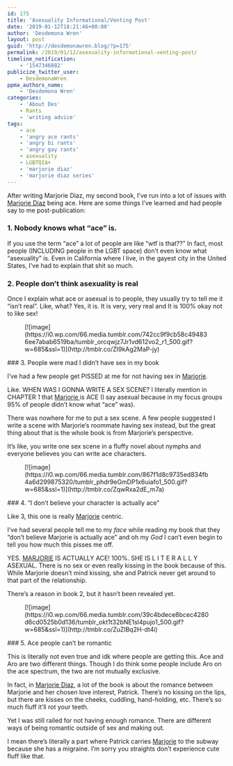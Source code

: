 ```yaml
---
id: 175
title: 'Asexuality Informational/Venting Post'
date: '2019-01-12T18:21:46+00:00'
author: 'Desdemona Wren'
layout: post
guid: 'http://desdemonawren.blog/?p=175'
permalink: /2019/01/12/asexuality-informational-venting-post/
timeline_notification:
    - '1547346882'
publicize_twitter_user:
    - DesdemonaWren
ppma_authors_name:
    - 'Desdemona Wren'
categories:
    - 'About Des'
    - Rants
    - 'writing advice'
tags:
    - ace
    - 'angry ace rants'
    - 'angry bi rants'
    - 'angry gay rants'
    - asexuality
    - LGBTQIA+
    - 'marjorie diaz'
    - 'marjorie diaz series'
---
```


After writing Marjorie Diaz, my second book, I’ve run into a lot of issues with [Marjorie Diaz](https://www.amazon.com/dp/B07FBWBDYR?ref_=pe_3052080_276849420) being ace. Here are some things I’ve learned and had people say to me post-publication:

### 1. Nobody knows what “ace” is.

If you use the term “ace” a lot of people are like “wtf is that??” In fact, most people (INCLUDING people in the LGBT space) don’t even know what “asexuality” is. Even in California where I live, in the gayest city in the United States, I’ve had to explain that shit so much.

### 2. People don’t think asexuality is real

Once I explain what ace or asexual is to people, they usually try to tell me it “isn’t real”. Like, what? Yes, it is. It is very, very real and It is 100% okay not to like sex!

<div class="wp-block-image"><figure class="aligncenter">[![image](https://i0.wp.com/66.media.tumblr.com/742cc9f9cb58c494836ee7abab6519ba/tumblr_orcqwjz7Jr1vd612vo2_r1_500.gif?w=685&ssl=1)](http://tmblr.co/ZI9kAg2MaP-jy)</figure></div>### 3. People were mad I didn’t have sex in my book

I’ve had a few people get PISSED at me for not having sex in [Marjorie](https://www.amazon.com/dp/B07FBWBDYR?ref_=pe_3052080_276849420).

Like. WHEN WAS I GONNA WRITE A SEX SCENE? I literally mention in CHAPTER 1 that [Marjorie ](https://www.amazon.com/dp/B07FBWBDYR?ref_=pe_3052080_276849420)is ACE (I say asexual because in my focus groups 95% of people didn’t know what “ace” was).

There was nowhere for me to put a sex scene. A few people suggested I write a scene with Marjorie’s roommate having sex instead, but the great thing about that is the whole book is from Marjorie’s perspective.

It’s like, you write one sex scene in a fluffy novel about nymphs and everyone believes you can write ace characters.

<div class="wp-block-image"><figure class="aligncenter">[![image](https://i0.wp.com/66.media.tumblr.com/867f1d8c9735ed834fb4a6d299875320/tumblr_phdr9eGmDP1x6uiafo1_500.gif?w=685&ssl=1)](http://tmblr.co/ZqwRxa2dE_m7a)</figure></div>### 4. “I don’t believe your character is actually ace”

Like 3, this one is really [Marjorie](https://www.amazon.com/dp/B07FBWBDYR?ref_=pe_3052080_276849420) centric.

I’ve had several people tell me to my *face* while reading my book that they “don’t believe Marjorie is actually ace” and oh my *God* I can’t even begin to tell you how much this pisses me off.

YES. [MARJORIE](https://www.amazon.com/dp/B07FBWBDYR?ref_=pe_3052080_276849420) IS ACTUALLY ACE! 100%. SHE IS L I T E R A L L Y ASEXUAL. There is no sex or even really kissing in the book because of this. While Marjorie doesn’t mind kissing, she and Patrick never get around to that part of the relationship.

There’s a reason in book 2, but it hasn’t been revealed yet.

<div class="wp-block-image"><figure class="aligncenter">[![image](https://i0.wp.com/66.media.tumblr.com/39c4bdece8bcec4280d6cd0525b0d136/tumblr_okt1t32bNE1sl4pujo1_500.gif?w=685&ssl=1)](http://tmblr.co/ZuZlBq2H-dt4i)</figure></div>### 5. Ace people can’t be romantic

This is literally not even true and idk where people are getting this. Ace and Aro are two different things. Though I do think some people include Aro on the ace spectrum, the two are not mutually exclusive.

In fact, in [Marjorie Diaz](https://www.amazon.com/dp/B07FBWBDYR?ref_=pe_3052080_276849420), a lot of the book is about the romance between Marjorie and her chosen love interest, Patrick. There’s no kissing on the lips, but there are kisses on the cheeks, cuddling, hand-holding, etc. There’s so much fluff it’ll rot your teeth.

Yet I was still railed for not having enough romance. There are different ways of being romantic outside of sex and making out.

I mean there’s literally a part where Patrick carries [Marjorie](https://www.amazon.com/dp/B07FBWBDYR?ref_=pe_3052080_276849420) to the subway because she has a migraine. I’m sorry you straights don’t experience cute fluff like that.